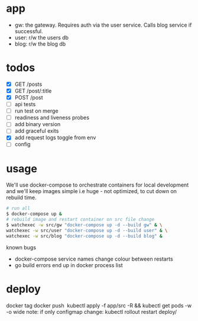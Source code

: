 # app
- gw: the gateway. Requires auth via the user service. Calls blog service if successful.
- user: r/w the users db
- blog: r/w the blog db

# todos
- [x] GET /posts
- [x] GET /post/:title
- [x] POST /post
- [ ] api tests
- [ ] run test on merge
- [ ] readiness and liveness probes
- [ ] add binary version
- [ ] add graceful exits
- [x] add request logs toggle from env
- [ ] config

# usage
We'll use docker-compose to orchestrate containers for local development and we'll keep images simple i.e huge - not optimized, to cut down on rebuild time.

```bash
# run all
$ docker-compose up &
# rebuild image and restart container on src file change
$ watchexec -w src/gw "docker-compose up -d --build gw" & \
watchexec -w src/user "docker-compose up -d --build user" & \
watchexec -w src/blog "docker-compose up -d --build blog" &
```

known bugs
- docker-compose service names change colour between restarts
- go build errors end up in docker process list

# deploy
docker tag <latest> <tag>
docker push <img>
kubectl apply -f app/src -R && kubectl get pods -w -o wide
note: if only configmap change: kubectl rollout restart deploy/<thing>
